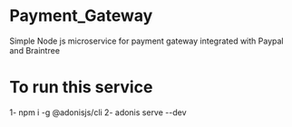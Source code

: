 # Payment_Gateway
Simple Node js microservice for payment gateway integrated with Paypal and Braintree

# To run this service
1- npm i -g @adonisjs/cli
2- adonis serve --dev

